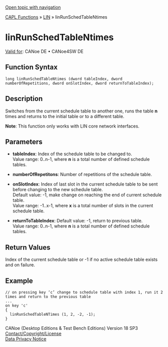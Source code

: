 [Open topic with navigation](../../../../../CANoeDEFamily.htm#Topics/CAPLFunctions/LIN/Functions/CAPLfunctionLINRunSchedTableNtimes.md)

[CAPL Functions](../../CAPLfunctions.md) » [LIN](../CAPLfunctionsLINOverview.md) » linRunSchedTableNtimes

# linRunSchedTableNtimes

[Valid for](../../../Shared/FeatureAvailability.md):  CANoe DE • CANoe4SW DE

## Function Syntax

```plaintext
long linRunSchedTableNtimes (dword tableIndex, dword numberOfRepetitions, dword onSlotIndex, dword returnToTableIndex);
```

## Description

Switches from the current schedule table to another one, runs the table **n** times and returns to the initial table or to a different table.

**Note**: This function only works with LIN core network interfaces.

## Parameters

- **tableIndex**: Index of the schedule table to be changed to.  
  Value range: 0..n-1, where **n** is a total number of defined schedule tables.

- **numberOfRepetitons**: Number of repetitions of the schedule table.

- **onSlotIndex**: Index of last slot in the current schedule table to be sent before changing to the new schedule table.  
  Default value: -1, make change on reaching the end of current schedule table.  
  Value range: -1..x-1, where **x** is a total number of slots in the current schedule table.

- **returnToTableIndex**: Default value: -1, return to previous table.  
  Value range: 0..n-1, where **n** is a total number of defined schedule tables.

## Return Values

Index of the current schedule table or -1 if no active schedule table exists and on failure.

## Example

```plaintext
// on pressing key ‘c’ change to schedule table with index 1, run it 2 times and return to the previous table
...
on key 'c'
{
  linRunSchedTableNTimes (1, 2, -2, -1);
}
```

CANoe (Desktop Editions & Test Bench Editions) Version 18 SP3  
[Contact/Copyright/License](../../../Shared/ContactCopyrightLicense.md)  
[Data Privacy Notice](https://www.vector.com/int/en/company/get-info/privacy-policy/)
